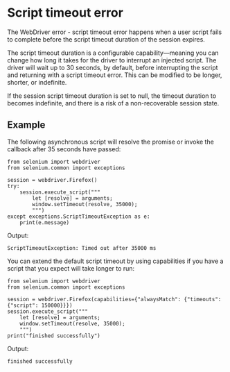 # Script timeout error
The WebDriver error - script timeout error happens when a user script fails to complete before the script timeout duration of the session expires.

The script timeout duration is a configurable capability—meaning you can change how long it takes for the driver to interrupt an injected script. The driver will wait up to 30 seconds, by default, before interrupting the script and returning with a script timeout error. This can be modified to be longer, shorter, or indefinite. 

If the session script timeout duration is set to null,  the timeout duration to becomes indefinite, and there is a risk of a non-recoverable session state.

## Example

The following asynchronous script will resolve the promise or invoke the callback after 35 seconds have passed:

```
from selenium import webdriver
from selenium.common import exceptions

session = webdriver.Firefox()
try:
    session.execute_script("""
        let [resolve] = arguments;
        window.setTimeout(resolve, 35000);
        """)
except exceptions.ScriptTimeoutException as e:
    print(e.message)
```

Output:

	ScriptTimeoutException: Timed out after 35000 ms
	
You can extend the default script timeout by using capabilities if you have a script that you expect will take longer to run:

```
from selenium import webdriver
from selenium.common import exceptions

session = webdriver.Firefox(capabilities={"alwaysMatch": {"timeouts": {"script": 150000}}})
session.execute_script("""
    let [resolve] = arguments;
    window.setTimeout(resolve, 35000);
    """)
print("finished successfully")
```

Output:

	finished successfully

